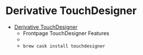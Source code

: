 # Derivative TouchDesigner
- [Derivative TouchDesigner](https://www.derivative.ca/)
  -  Frontpage TouchDesigner Features
  - 
  - `brew cask install touchdesigner`
